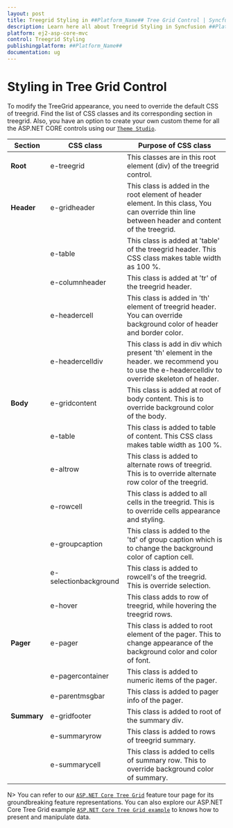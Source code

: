 ```yaml
---
layout: post
title: Treegrid Styling in ##Platform_Name## Tree Grid Control | Syncfusion
description: Learn here all about Treegrid Styling in Syncfusion ##Platform_Name## Tree Grid component of Syncfusion Essential JS 2 and more.
platform: ej2-asp-core-mvc
control: Treegrid Styling
publishingplatform: ##Platform_Name##
documentation: ug
---
```



# Styling in Tree Grid Control

To modify the TreeGrid appearance, you need to override the default CSS of treegrid. Find the list of CSS classes and its corresponding section in treegrid. Also, you have an option to create your own custom theme for all the ASP.NET CORE controls using our [`Theme Studio`](https://ej2.syncfusion.com/themestudio/?theme=material).

|Section|CSS class|Purpose of CSS class|
|-----|-----|-----|
|**Root**|e-treegrid|This classes are in this root element (div) of the treegrid control.|
|**Header**|e-gridheader|This class is added in the root element of header element. In this class, You can override thin line between header and content of the treegrid.|
||e-table|This class is added at 'table' of the treegrid header. This CSS class makes table width as 100 %.|
||e-columnheader|This class is added at 'tr' of the treegrid header.|
||e-headercell|This class is added in 'th' element of treegrid header. You can override background color of header and border color.|
||e-headercelldiv|This class is add in div which present 'th' element in the header. we recommend you to use the e-headercelldiv to override skeleton of header.|
|**Body**|e-gridcontent|This class is added at root of body content. This is to override background color of the body.|
||e-table|This class is added to table of content. This CSS class makes table width as 100 %.|
||e-altrow|This class is added to alternate rows of treegrid. This is to override alternate row color of the treegrid.|
||e-rowcell|This class is added to all cells in the treegrid. This is to override cells appearance and styling.|
||e-groupcaption|This class is added to the 'td' of group caption which is to change the background color of caption cell.|
||e-selectionbackground|This class is added to rowcell's of the treegrid. This is override selection.|
||e-hover|This class adds to row of treegrid, while hovering the treegrid rows.|
|**Pager**|e-pager|This class is added to root element of the pager. This to change appearance of the background color and color of font.|
||e-pagercontainer|This class is added to numeric items of the pager.|
||e-parentmsgbar|This class is added to pager info of the pager.|
|**Summary**|e-gridfooter|This class is added to root of the summary div.|
||e-summaryrow|This class is added to rows of treegrid summary.|
||e-summarycell|This class is added to cells of summary row. This to override background color of summary.|

N> You can refer to our  [`ASP.NET Core Tree Grid`](https://www.syncfusion.com/aspnet-core-ui-controls/tree-grid) feature tour page for its groundbreaking feature representations. You can also explore our ASP.NET Core Tree Grid example [`ASP.NET Core Tree Grid example`](https://ej2.syncfusion.com/aspnetcore/TreeGrid/Overview#/material) to knows how to present and manipulate data.